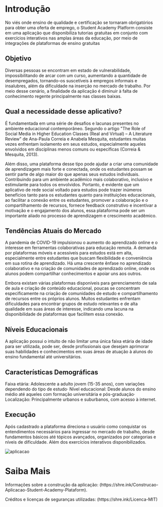 # Introdução
<p> No viés onde ensino de qualidade e certificação se tornaram obrigatórios para obter uma oferta de emprego, o Student Academy Platform consiste em uma aplicação que disponibiliza tutorias gratuitas em conjunto com exercícios interativos nas amplas áreas da educação, por meio de integrações de plataformas de ensino gratuitas </p>

## Objetivo
<p> Diversas pessoas se encontram em estado de vulnerabilidade, impossibilitando de arcar com um curso, aumentando a quantidade de desempregados, tornando-os suscetíveis à empregos informais e insalubres, além da dificuldade na inserção no mercado de trabalho. Por meio desse cenário, a finalidade da aplicação é diminuir à falta de conhecimento regente principalmente nas classes baixas. </p>

## Qual a necessidade desse aplicativo?
<p> É fundamentada em uma série de desafios e lacunas presentes no ambiente educacional contemporâneo. Segundo o artigo "The Role of Social Media in Higher Education Classes (Real and Virtual) – A Literature Review" de Ana-Paula Correia e Anabela Mesquita, estudantes muitas vezes enfrentam isolamento em seus estudos, especialmente aqueles envolvidos em disciplinas menos comuns ou específicas (Correia & Mesquita, 2013). </p>
<p> Além disso, uma plataforma desse tipo pode ajudar a criar uma comunidade de aprendizagem mais forte e conectada, onde os estudantes possam se sentir parte de algo maior do que apenas seus estudos individuais. Contribuindo para um ambiente acadêmico mais colaborativo, inclusivo e estimulante para todos os envolvidos.
Portanto, é evidente que um aplicativo de rede social voltado para estudos pode trazer inúmeros benefícios tanto para os estudantes quanto para instituições educacionais, ao facilitar a conexão entre os estudantes, promover a colaboração e o compartilhamento de recursos, fornece feedback construtivo e incentivar a motivação e o engajamento dos alunos, essa plataforma pode ser um importante aliado no processo de aprendizagem e crescimento acadêmico. </p>

## Tendências Atuais do Mercado
<p> A pandemia de COVID-19 impulsionou o aumento do aprendizado online e o interesse em ferramentas colaborativas para educação remota.
A demanda por plataformas móveis e acessíveis para estudos está em alta, especialmente entre estudantes que buscam flexibilidade e conveniência em sua rotina de aprendizado. Há uma crescente ênfase no aprendizado colaborativo e na criação de comunidades de aprendizado online, onde os alunos podem compartilhar conhecimentos e apoiar uns aos outros.</p>
<p> Embora existam várias plataformas disponíveis para gerenciamento de sala de aula e criação de conteúdo educacional, poucas se concentram especificamente na criação de comunidades de estudo e compartilhamento de recursos entre os próprios alunos. Muitos estudantes enfrentam dificuldades para encontrar grupos de estudo relevantes e de alta qualidade em suas áreas de interesse, indicando uma lacuna na disponibilidade de plataformas que facilitem essa conexão.</p>

## Níveis Educacionais
<p> A aplicação possui o intuito de não limitar uma única faixa etária de idade para ser utilizada, pode ser, desde profissionais que desejam aprimorar suas habilidades e conhecimentos em suas áreas de atuação à alunos do ensino fundamental até universitários. </p>

## Características Demográficas
<p> Faixa etária: Adolescente a adulto jovem (15-35 anos), com variações dependendo do tipo de estudo· Nível educacional: Desde alunos do ensino médio até aqueles com formação universitária e pós-graduação· Localização: Principalmente urbanos e suburbanos, com acesso à internet. </p>

## Execução
<p> Após cadastrado a plataforma direciona o usuário como conquistar os entendimentos necessários para ingressar no mercado de trabalho, desde fundamentos básicos até tópicos avançados, organizados por categorias e níveis de dificuldade. Além dos exercícios interativos disponibilizados. </p>

![aplicacao](https://github.com/Gabrielle-Santiago/Student-Academy-Platform/assets/142949700/5d1b9447-224c-4b83-9f8f-a72e3a1e4727)

# Saiba Mais
<p>
Informações sobre a construção da aplicação: (https://shre.ink/Construcao-Aplicacao-Student-Academy-Plataform).
</p>
<p>
Créditos e licenças de seguranças utilizadas: (https://shre.ink/Licenca-MIT)
</p>
